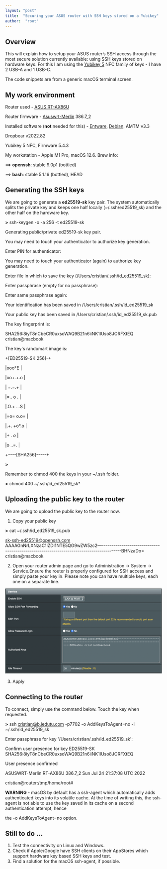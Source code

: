 ```yaml
---
layout: "post"
title:  "Securing your ASUS router with SSH keys stored on a Yubikey"
author:  "root"
---
```


## Overview

This will explain how to setup your ASUS router’s SSH access through the most secure solution currently available: using SSH keys stored on hardware keys. For this I am using the [Yubikey 5](https://www.yubico.com/products/yubikey-5-overview/) NFC family of keys - I have 2 USB-A and 1 USB-C.

The code snippets are from a generic macOS terminal screen.


## My work environment

Router used - [ASUS RT-AX86U](https://www.asus.com/Networking-IoT-Servers/WiFi-Routers/ASUS-Gaming-Routers/RT-AX86U/)

Router firmware - [Asuswrt-Merlin](https://www.asuswrt-merlin.net) 386.7_2

Installed software (**not** needed for this) - [Entware](https://hqt.ro/how-to-install-new-generation-entware/), [Debian](https://hqt.ro/how-to-install-debian-stretch-arm/). AMTM v3.3

Dropbear v2022.82

Yubikey 5 NFC, Firmware 5.4.3

My workstation - Apple M1 Pro, macOS 12.6. Brew info:

==> **openssh**: stable 9.0p1 (bottled)

==> **bash**: stable 5.1.16 (bottled), HEAD


## Generating the SSH keys

We are going to generate a **ed25519-sk** key pair. The system automatically splits the private key and keeps one half locally (~/.ssh/ed25519_sk) and the other half on the hardware key.

**>** ssh-keygen -o -a 256 -t ed25519-sk

Generating public/private ed25519-sk key pair.

You may need to touch your authenticator to authorize key generation.

Enter PIN for authenticator: 

You may need to touch your authenticator (again) to authorize key generation.

Enter file in which to save the key (/Users/cristian/.ssh/id_ed25519_sk): 

Enter passphrase (empty for no passphrase): 

Enter same passphrase again: 

Your identification has been saved in /Users/cristian/.ssh/id_ed25519_sk

Your public key has been saved in /Users/cristian/.ssh/id_ed25519_sk.pub

The key fingerprint is:

SHA256:8iyT8nCbeCR0uxsoWAQ9B21n6iiNK1IUso8JORFXtEQ cristian@macbook

The key's randomart image is:

+[ED25519-SK 256]-+

|ooo*E            |

|oo+.+.o          |

| =.=.+           |

|=.. o .          |

|.O.+ ...S        |

|=o= o.o=         |

|.+. +o*.o        |

|+  . *o*         |

|o   ..=.         |

+----[SHA256]-----+

**>** 

Remember to chmod 400 the keys in your ~/.ssh folder.

**>** chmod 400 ~/.ssh/id_ed25519_sk*


## Uploading the public key to the router

We are going to upload the public key to the router now.



1. Copy your public key

**>** cat ~/.ssh/id_ed25519_sk.pub 

sk-ssh-ed25519@openssh.com AAAAGnNrLXNzaC1lZDI1NTE5QG9wZW5zc2—---------------------------------------------------------------------------------------BHNzaDo= cristian@macbook



2. Open your router admin page and go to Administration → System → Service.Ensure the router is properly configured for SSH access and simply paste your key in. Please note you can have multiple keys, each one on a separate line.

![alt_text](_images/image1.png "image_tooltip")


3. Apply


## Connecting to the router

To connect, simply use the command below. Touch the key when requested.

**>** ssh cristian@b.iedutu.com -p7702 -o AddKeysToAgent=no -i ~/.ssh/id_ed25519_sk

Enter passphrase for key '/Users/cristian/.ssh/id_ed25519_sk': 

Confirm user presence for key ED25519-SK SHA256:8iyT8nCbeCR0uxsoWAQ9B21n6iiNK1IUso8JORFXtEQ

User presence confirmed

ASUSWRT-Merlin RT-AX86U 386.7_2 Sun Jul 24 21:37:08 UTC 2022

cristian@router:/tmp/home/root# 

**WARNING** - macOS by default has a ssh-agent which automatically adds authenticated keys into its volatile cache. At the time of writing this, the ssh-agent is not able to use the key saved in its cache on a second authentication attempt, hence 

the -o AddKeysToAgent=no option.


## Still to do …



1. Test the connectivity on Linux and Windows.
2. Check if Apple/Google have SSH clients on their AppStores which support hardware key based SSH keys and test.
3. Find a solution for the macOS ssh-agent, if possible.
